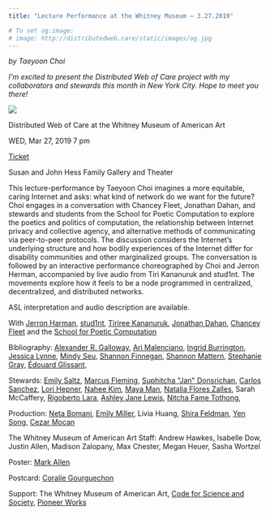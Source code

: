 ```yaml
---
title: "Lecture Performance at the Whitney Museum – 3.27.2019"

# To set og:image:
# image: http://distributedweb.care/static/images/og.jpg
---
```


*by Taeyoon Choi*


*I'm excited to present the Distributed Web of Care project with my collaborators and stewards this month in New York City. Hope to meet you there!* 

![](http://distributedweb.care/static/images/og.jpg)

Distributed Web of Care at the Whitney Museum of American Art 

WED, Mar 27, 2019
7 pm

[Ticket](https://whitney.org/events/distributed-web-of-care
)

Susan and John Hess Family Gallery and Theater

This lecture-performance by Taeyoon Choi imagines a more equitable, caring Internet and asks: what kind of network do we want for the future? Choi engages in a conversation with Chancey Fleet, Jonathan Dahan, and stewards and students from the School for Poetic Computation to explore the poetics and politics of computation, the relationship between Internet privacy and collective agency, and alternative methods of communicating via peer-to-peer protocols. The discussion considers the Internet’s underlying structure and how bodily experiences of the Internet differ for disability communities and other marginalized groups. The conversation is followed by an interactive performance choreographed by Choi and Jerron Herman, accompanied by live audio from Tiri Kananuruk and stud1nt. The movements explore how it feels to be a node programmed in centralized, decentralized, and distributed networks.

ASL interpretation and audio description are available.

With [Jerron Harman](http://heidilatskydance.org/current-company/g5n1f8y4lv3y48p7afxncbgmwlqbdx), [stud1nt](https://soundcloud.com/stud1nt), [Tiriree Kananuruk](http://xxx.tiri.xxx/), [Jonathan Dahan](http://jedahan.com/), [Chancey Fleet](http://twitter.com/ChanceyFleet) and the [School for Poetic Computation](http://sfpc.io)

Bibliography: [Alexander R. Galloway](http://cultureandcommunication.org/galloway/), [Ari Malenciano](http://www.ariciano.com/), [Ingrid Burrington](http://lifewinning.com/), [Jessica Lynne](http://www.jessicalynne.co/), [Mindy Seu](http://mindyseu.com/), [Shannon Finnegan](http://shannonfinnegan.com/), [Shannon Mattern](http://wordsinspace.net/shannon/), [Stephanie Gray](http://www.poetryfoundation.org/poets/stephanie-gray), [Édouard Glissant](https://en.wikipedia.org/wiki/%C3%89douard_Glissant), 

Stewards: [Emily Saltz](http://saltzshaker.github.io), [Marcus Fleming](www.marcusbrittainfleming.com), [Suphitcha "Jan" Donsrichan](http://www.jayspaper.com/), [Carlos Sanchez](carlos-sanchez.info), [Lori Hepner](https://www.lorihepner.com), [Nahee Kim](https://nahee.website/),
[Maya Man](mayaontheinter.net), [Natalia Flores Zalles](https://nataliafloreszalles.tumblr.com/), Sarah McCaffery, [Rigoberto Lara](https://twitter.com/chicanocyborg), [Ashley Jane Lewis](https://ashleyjanelewis.com/), [Nitcha Fame Tothong](http://nitchafa.me/), 


Production: [Neta Bomani](http://www.netabomani.com/), [Emily Miller](http://www.emilymariemiller.com/), Livia Huang, [Shira Feldman](http://www.shira-feldman.net/), [Yen Song](http://yhsong.com/), [Cezar Mocan](https://cezar.io/) 

The Whitney Museum of American Art Staff: Andrew Hawkes, Isabelle Dow, Justin Allen, Madison Zalopany, Max Chester, Megan Heuer, Sasha Wortzel

Poster: [Mark Allen](https://www.instagram.com/markallenartjams/)

Postcard: [Coralie Gourguechon](http://coraliegourguechon.fr)

Support: The Whitney Museum of American Art, [Code for Science and Society](http://codeforscience.org/), [Pioneer Works](http://pioneerworks.org)